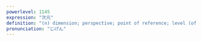 ```yaml
---
powerlevel: 1145
expression: "次元"
definition: "(n) dimension; perspective; point of reference; level (of something); (P)"
pronunciation: "じげん"
---
```

